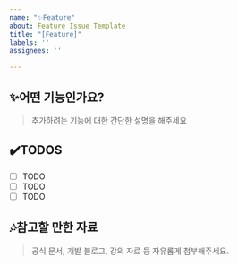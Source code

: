 ```yaml
---
name: "✨Feature"
about: Feature Issue Template
title: "[Feature]"
labels: ''
assignees: ''

---
```


## ✨어떤 기능인가요?
>추가하려는 기능에 대한 간단한 설명을 해주세요

## ✔️TODOS
- [ ] TODO
- [ ] TODO
- [ ] TODO

## 🎶참고할 만한 자료
>공식 문서, 개발 블로그, 강의 자료 등 자유롭게 첨부해주세요.
